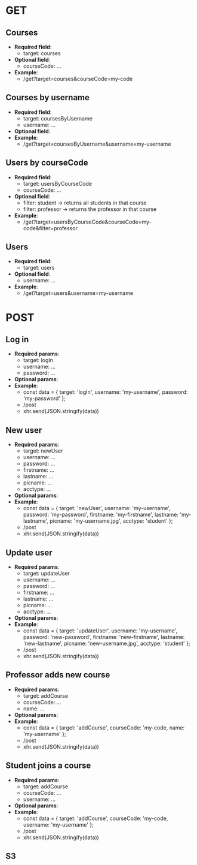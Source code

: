 # GET
## Courses
- **Required field**:
    - target: courses
- **Optional field**:
    - courseCode: ...
- **Example**:
    - /get?target=courses&courseCode=my-code

## Courses by username
- **Required field**:
    - target: coursesByUsername
    - username: ...
- **Optional field**:
- **Example**:
    - /get?target=coursesByUsername&username=my-username

## Users by courseCode
- **Required field**:
    - target: usersByCourseCode
    - courseCode: ...
- **Optional field**:
    - filter: student -> returns all students in that course
    - filter: professor -> returns the professor in that course
- **Example**:
    - /get?target=usersByCourseCode&courseCode=my-code&filter=professor

## Users
- **Required field**:
    - target: users
- **Optional field**:
    - username: ...
- **Example**:
    - /get?target=users&username=my-username


# POST
## Log in
- **Required params**:
    - target: logIn
    - username: ...
    - password: ...
- **Optional params**:
- **Example**:
    - const data = {
        target: 'logIn',
        username: 'my-username',
        password: 'my-password'
    };
    - /post
    - xhr.send(JSON.stringify(data))

## New user
- **Required params**:
    - target: newUser
    - username: ...
    - password: ...
    - firstname: ...
    - lastname: ...
    - picname: ...
    - acctype: ...
- **Optional params**:
- **Example**:
    - const data = {
        target: 'newUser',
        username: 'my-username',
        password: 'my-password',
        firstname: 'my-firstname',
        lastname: 'my-lastname',
        picname: 'my-username.jpg',
        acctype: 'student'
    };
    - /post
    - xhr.send(JSON.stringify(data))

## Update user
- **Required params**:
    - target: updateUser
    - username: ...
    - password: ...
    - firstname: ...
    - lastname: ...
    - picname: ...
    - acctype: ...
- **Optional params**:
- **Example**:
     - const data = {
         target: 'updateUser',
         username: 'my-username',
         password: 'new-password',
         firstname: 'new-firstname',
         lastname: 'new-lastname',
         picname: 'new-username.jpg',
         acctype: 'student'
     };
    - /post
    - xhr.send(JSON.stringify(data))

## Professor adds new course
- **Required params**:
    - target: addCourse
    - courseCode: ...
    - name: ...
- **Optional params**:
- **Example**:
    - const data = {
        target: 'addCourse',
        courseCode: 'my-code,
        name: 'my-username'
    };
    - /post
    - xhr.send(JSON.stringify(data))
    
## Student joins a course
- **Required params**:
    - target: addCourse
    - courseCode: ...
    - username: ...
- **Optional params**:
- **Example**:
    - const data = {
        target: 'addCourse',
        courseCode: 'my-code,
        username: 'my-username'
    };
    - /post
    - xhr.send(JSON.stringify(data))

## S3
